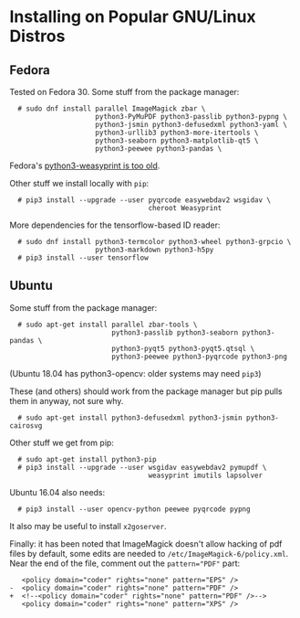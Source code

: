 <!--
__author__ = "Andrew Rechnitzer"
__copyright__ = "Copyright (C) 2018 Andrew Rechnitzer"
__license__ = "GFDL"
 -->
Installing on Popular GNU/Linux Distros
=======================================

Fedora
------

Tested on Fedora 30.  Some stuff from the package manager:
```
  # sudo dnf install parallel ImageMagick zbar \
                     python3-PyMuPDF python3-passlib python3-pypng \
                     python3-jsmin python3-defusedxml python3-yaml \
                     python3-urllib3 python3-more-itertools \
                     python3-seaborn python3-matplotlib-qt5 \
                     python3-peewee python3-pandas \
```
Fedora's [python3-weasyprint is too old](https://bugzilla.redhat.com/show_bug.cgi?id=1475749).

Other stuff we install locally with `pip`:
```
  # pip3 install --upgrade --user pyqrcode easywebdav2 wsgidav \
                                  cheroot Weasyprint
```

More dependencies for the tensorflow-based ID reader:
```
  # sudo dnf install python3-termcolor python3-wheel python3-grpcio \
                     python3-markdown python3-h5py
  # pip3 install --user tensorflow
```


Ubuntu
------

Some stuff from the package manager:
```
  # sudo apt-get install parallel zbar-tools \
                         python3-passlib python3-seaborn python3-pandas \
                         python3-pyqt5 python3-pyqt5.qtsql \
                         python3-peewee python3-pyqrcode python3-png
```
(Ubuntu 18.04 has python3-opencv: older systems may need `pip3`)

These (and others) should work from the package manager but pip pulls them
in anyway, not sure why.
```
  # sudo apt-get install python3-defusedxml python3-jsmin python3-cairosvg
```

Other stuff we get from pip:
```
  # sudo apt-get install python3-pip
  # pip3 install --upgrade --user wsgidav easywebdav2 pymupdf \
                                  weasyprint imutils lapsolver
```
Ubuntu 16.04 also needs:
```
  # pip3 install --user opencv-python peewee pyqrcode pypng

```

It also may be useful to install `x2goserver`.

Finally: it has been noted that ImageMagick doesn't allow hacking
of pdf files by default, some edits are needed to
`/etc/ImageMagick-6/policy.xml`.  Near the end of the file,
comment out the `pattern="PDF"` part:
```dif
   <policy domain="coder" rights="none" pattern="EPS" />
-  <policy domain="coder" rights="none" pattern="PDF" />
+  <!--<policy domain="coder" rights="none" pattern="PDF" />-->
   <policy domain="coder" rights="none" pattern="XPS" />
```

